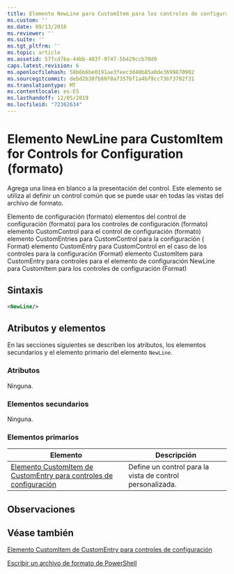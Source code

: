 ```yaml
---
title: Elemento NewLine para CustomItem para los controles de configuración (Format) | Microsoft Docs
ms.custom: ''
ms.date: 09/13/2016
ms.reviewer: ''
ms.suite: ''
ms.tgt_pltfrm: ''
ms.topic: article
ms.assetid: 57fcd7ba-44bb-403f-9747-5b429ccb70d0
caps.latest.revision: 6
ms.openlocfilehash: 58b6b6be0191ae3feec3d40b85a0de3699870902
ms.sourcegitcommit: debd2b38fb8070a7357bf1a4bf9cc736f3702f31
ms.translationtype: MT
ms.contentlocale: es-ES
ms.lasthandoff: 12/05/2019
ms.locfileid: "72362634"
---
```

# <a name="newline-element-for-customitem-for-controls-for-configuration-format"></a>Elemento NewLine para CustomItem for Controls for Configuration (formato)

Agrega una línea en blanco a la presentación del control. Este elemento se utiliza al definir un control común que se puede usar en todas las vistas del archivo de formato.

Elemento de configuración (formato) elementos del control de configuración (formato) para los controles de configuración (formato) elemento CustomControl para el control de configuración (formato) elemento CustomEntries para CustomControl para la configuración ( Format) elemento CustomEntry para CustomControl en el caso de los controles para la configuración (Format) elemento CustomItem para CustomEntry para controles para el elemento de configuración NewLine para CustomItem para los controles de configuración (Format)

## <a name="syntax"></a>Sintaxis

```xml
<NewLine/>
```

## <a name="attributes-and-elements"></a>Atributos y elementos

En las secciones siguientes se describen los atributos, los elementos secundarios y el elemento primario del elemento `NewLine`.

### <a name="attributes"></a>Atributos

Ninguna.

### <a name="child-elements"></a>Elementos secundarios

Ninguna.

### <a name="parent-elements"></a>Elementos primarios

|Elemento|Descripción|
|-------------|-----------------|
|[Elemento CustomItem de CustomEntry para controles de configuración](./customitem-element-for-customentry-for-controls-for-configuration-format.md)|Define un control para la vista de control personalizada.|

## <a name="remarks"></a>Observaciones

## <a name="see-also"></a>Véase también

[Elemento CustomItem de CustomEntry para controles de configuración](./customitem-element-for-customentry-for-controls-for-configuration-format.md)

[Escribir un archivo de formato de PowerShell](./writing-a-powershell-formatting-file.md)
